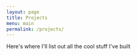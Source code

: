 ```yaml
---
layout: page
title: Projects
menu: main
permalink: /projects/
---
```


Here's where I'll list out all the cool stuff I've built
